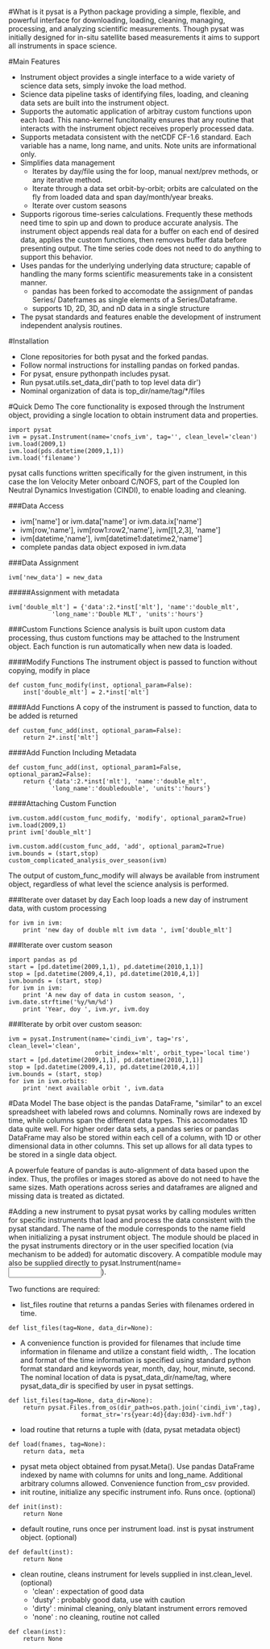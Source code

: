 #What is it
pysat is a Python package providing a simple, flexible, and powerful interface
for downloading, loading, cleaning, managing, processing, and analyzing scientific 
measurements. Though pysat was initially designed for in-situ
satellite based measurements it aims to support all instruments in space science.

#Main Features
* Instrument object provides a single interface to a wide variety of
science data sets, simply invoke the load method.
* Science data pipeline tasks of identifying files, loading, and cleaning
data sets are built into the instrument object. 
* Supports the automatic application of arbitray custom functions 
 upon each load. This nano-kernel funcitonality ensures that any routine that
 interacts with the instrument object receives properly processed data.
* Supports metadata consistent with the netCDF CF-1.6 standard. Each variable 
has a name, long name, and units. Note units are informational only.
* Simplifies data management
  * Iterates by day/file using the for loop, manual next/prev methods, or any iterative
  method.
  * Iterate through a data set orbit-by-orbit; orbits are calculated on the fly
from loaded data and span day/month/year breaks.
  * Iterate over custom seasons
* Supports rigorous time-series calculations. Frequently these methods need
time to spin up and down to produce accurate analysis. The instrument object
appends real data for a buffer on each end of desired data, applies the custom 
functions, then removes buffer data before presenting output. The time
series code does not need to do anything to support this behavior. 
* Uses pandas for the underlying underlying data structure;
capable of handling the many forms scientific measurements take in a consistent
manner.
  * pandas has been forked to accomodate the assignment of pandas Series/
  Dateframes as single elements of a Series/Dataframe.
  * supports 1D, 2D, 3D, and nD data in a single structure
* The pysat standards and features enable the development of instrument 
independent analysis routines. 

#Installation
* Clone repositories for both pysat and the forked pandas.
* Follow normal instructions for installing pandas on forked pandas.
* For pysat, ensure pythonpath includes pysat.
* Run pysat.utils.set_data_dir('path to top level data dir')
* Nominal organization of data is top_dir/name/tag/*/files

#Quick Demo
The core functionality is exposed through the Instrument object, providing a single
location to obtain instrument data and properties. 
```
import pysat
ivm = pysat.Instrument(name='cnofs_ivm', tag='', clean_level='clean')
ivm.load(2009,1)
ivm.load(pds.datetime(2009,1,1))
ivm.load('filename')
```
pysat calls functions written specifically for the given instrument, in this
case the Ion Velocity Meter onboard C/NOFS, part of the Coupled Ion
Neutral Dynamics Investigation (CINDI), to enable loading and cleaning.

###Data Access
* ivm['name'] or ivm.data['name'] or ivm.data.ix['name']
* ivm[row,'name'], ivm[row1:row2,'name'], ivm[[1,2,3], 'name']
* ivm[datetime,'name'], ivm[datetime1:datetime2,'name']
* complete pandas data object exposed in ivm.data

###Data Assignment
```
ivm['new_data'] = new_data
```
#####Assignment with metadata
```
ivm['double_mlt'] = {'data':2.*inst['mlt'], 'name':'double_mlt', 
            'long_name':'Double MLT', 'units':'hours'}
```
###Custom Functions
Science analysis is built upon custom data processing, thus custom functions 
may be attached to the Instrument object. Each function is 
run automatically when new data is loaded.

####Modify Functions
The instrument object is passed to function without copying, modify in place
```
def custom_func_modify(inst, optional_param=False):
    inst['double_mlt'] = 2.*inst['mlt']
```    
####Add Functions
A copy of the instrument is passed to function, data to be added is returned
```
def custom_func_add(inst, optional_param=False):
    return 2*.inst['mlt']
```
####Add Function Including Metadata
```
def custom_func_add(inst, optional_param1=False, optional_param2=False):
    return {'data':2.*inst['mlt'], 'name':'double_mlt', 
            'long_name':'doubledouble', 'units':'hours'}
```
####Attaching Custom Function
```
ivm.custom.add(custom_func_modify, 'modify', optional_param2=True)
ivm.load(2009,1)
print ivm['double_mlt']
```
```
ivm.custom.add(custom_func_add, 'add', optional_param2=True)
ivm.bounds = (start,stop)
custom_complicated_analysis_over_season(ivm)
```
The output of custom_func_modify will always be available from instrument object, regardless
of what level the science analysis is performed.

###Iterate over dataset by day
Each loop loads a new day of instrument data, with custom processing
```
for ivm in ivm:
    print 'new day of double mlt ivm data ', ivm['double_mlt']
```   
###Iterate over custom season
```
import pandas as pd
start = [pd.datetime(2009,1,1), pd.datetime(2010,1,1)]
stop = [pd.datetime(2009,4,1), pd.datetime(2010,4,1)]
ivm.bounds = (start, stop)
for ivm in ivm:
    print 'A new day of data in custom season, ', ivm.date.strftime('%y/%m/%d')
    print 'Year, doy ', ivm.yr, ivm.doy
```
###Iterate by orbit over custom season:
```
ivm = pysat.Instrument(name='cindi_ivm', tag='rs', clean_level='clean',
                        orbit_index='mlt', orbit_type='local time')
start = [pd.datetime(2009,1,1), pd.datetime(2010,1,1)]
stop = [pd.datetime(2009,4,1), pd.datetime(2010,4,1)]
ivm.bounds = (start, stop)
for ivm in ivm.orbits:
    print 'next available orbit ', ivm.data
```
#Data Model
The base object is the pandas DataFrame, "similar" to an excel spreadsheet
with labeled rows and columns. Nominally rows are indexed by time, while
columns span the different data types. This accomodates 1D data quite well.
For higher order data sets, a pandas series or pandas DataFrame may also be stored
within each cell of a column, with 1D or other dimensional data in other columns.
This set up allows for all data types to be stored in a single data object.

A powerfule feature of pandas is auto-alignment of data based upon the index.
Thus, the profiles or images stored as above do not need to have the same sizes.
Math operations across series and dataframes are aligned and missing data is treated as dictated.

#Adding a new instrument to pysat
pysat works by calling modules written for specific instruments
that load and process the data consistent with the pysat standard. The name
of the module corresponds to the name field when initializing a pysat
instrument object. The module should be placed in the pysat instruments
directory or in the user specified location (via mechanism to be added) 
for automatic discovery. A compatible module may also be supplied directly
to pysat.Instrument(name=<input module object>).

Two functions are required:
* list_files routine that returns a pandas Series
with filenames ordered in time. 
```
def list_files(tag=None, data_dir=None):
```
* A convenience function is provided for filenames that include time information in filename
and utilize a constant field width, . The 
location and format of the time information is specified using standard
python format standard and keywords year, month, day, hour, minute, second. The
nominal location of data is pysat_data_dir/name/tag, where pysat_data_dir
is specified by user in pysat settings.
```
def list_files(tag=None, data_dir=None):
    return pysat.Files.from_os(dir_path=os.path.join('cindi_ivm',tag), 
                    format_str='rs{year:4d}{day:03d}-ivm.hdf')
```                                

* load routine that returns a tuple with (data, pysat metadata object)
```
def load(fnames, tag=None):
    return data, meta
```
* pysat meta object obtained from pysat.Meta(). Use pandas DataFrame indexed
by name with columns for units and long_name. Additional arbitrary columns allowed.
Convenience function from_csv provided.
* init routine, initialize any specific instrument info. Runs once. (optional)
```
def init(inst):
    return None
```
* default routine, runs once per instrument load. inst is pysat instrument object. (optional)
```
def default(inst):
    return None
```
* clean routine, cleans instrument for levels supplied in inst.clean_level. (optional)
  * 'clean' : expectation of good data
  * 'dusty' : probably good data, use with caution
  * 'dirty' : minimal cleaning, only blatant instrument errors removed
  * 'none'  : no cleaning, routine not called
```
def clean(inst):
    return None
```


